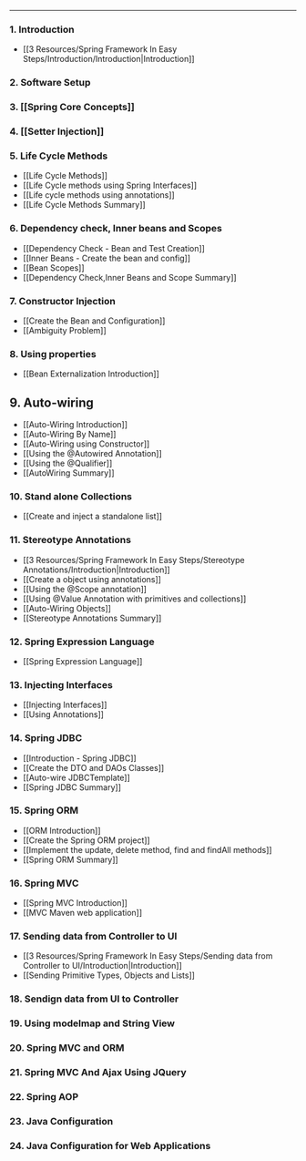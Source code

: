 
---

### 1. Introduction

- [[3 Resources/Spring Framework In Easy Steps/Introduction/Introduction|Introduction]]
### 2. Software Setup

### 3. [[Spring Core Concepts]]

### 4. [[Setter Injection]]

### 5. Life Cycle Methods

- [[Life Cycle Methods]]
- [[Life Cycle methods using Spring Interfaces]]
- [[Life cycle methods using annotations]]
- [[Life Cycle Methods Summary]]

### 6. Dependency check, Inner beans and Scopes

- [[Dependency Check - Bean and Test Creation]]
- [[Inner Beans - Create the bean and config]]
- [[Bean Scopes]]
- [[Dependency Check,Inner Beans and Scope Summary]]
### 7. Constructor Injection

- [[Create the Bean and Configuration]]
- [[Ambiguity Problem]]
### 8. Using properties

- [[Bean Externalization Introduction]]
## 9. Auto-wiring

- [[Auto-Wiring Introduction]]
- [[Auto-Wiring By Name]]
- [[Auto-Wiring using Constructor]]
- [[Using the @Autowired Annotation]]
- [[Using the @Qualifier]]
- [[AutoWiring Summary]]
### 10. Stand alone Collections

- [[Create and inject a standalone list]]
### 11. Stereotype Annotations

- [[3 Resources/Spring Framework In Easy Steps/Stereotype Annotations/Introduction|Introduction]]
- [[Create a object using annotations]]
- [[Using the @Scope annotation]]
- [[Using @Value Annotation with primitives and collections]]
- [[Auto-Wiring Objects]]
- [[Stereotype Annotations Summary]]
### 12. Spring Expression Language

- [[Spring Expression Language]]
### 13. Injecting Interfaces

- [[Injecting Interfaces]]
- [[Using Annotations]]

### 14. Spring JDBC

- [[Introduction - Spring JDBC]]
- [[Create the DTO and DAOs Classes]]
- [[Auto-wire JDBCTemplate]]
- [[Spring JDBC Summary]]
### 15. Spring ORM

- [[ORM Introduction]]
- [[Create the Spring ORM project]]
- [[Implement the update, delete method, find and findAll methods]]
- [[Spring ORM Summary]]
### 16. Spring MVC

- [[Spring MVC Introduction]]
- [[MVC Maven web application]]
### 17. Sending data from Controller to UI

- [[3 Resources/Spring Framework In Easy Steps/Sending data from Controller to UI/Introduction|Introduction]]
- [[Sending Primitive Types, Objects and Lists]]
### 18. Sendign data from UI to Controller

### 19. Using modelmap and String View

### 20. Spring MVC and ORM

### 21. Spring MVC And Ajax Using JQuery

### 22. Spring AOP

### 23. Java Configuration

### 24. Java Configuration for Web Applications



